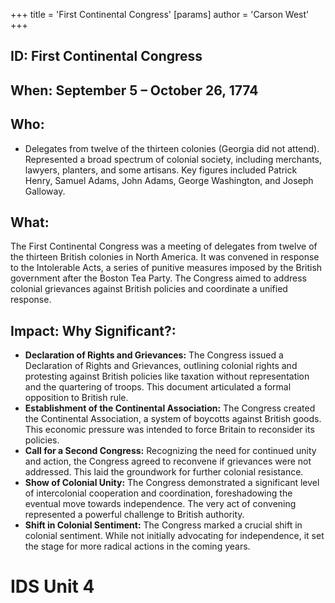 +++
 title = 'First Continental Congress'
[params]
	author = 'Carson West'
+++
## ID: First Continental Congress 
## When: September 5 – October 26, 1774

## Who:
* Delegates from twelve of the thirteen colonies (Georgia did not attend).  Represented a broad spectrum of colonial society, including merchants, lawyers, planters, and some artisans.  Key figures included Patrick Henry, Samuel Adams, John Adams, George Washington, and Joseph Galloway.

## What:
The First Continental Congress was a meeting of delegates from twelve of the thirteen British colonies in North America.  It was convened in response to the Intolerable Acts, a series of punitive measures imposed by the British government after the Boston Tea Party.  The Congress aimed to address colonial grievances against British policies and coordinate a unified response.

## Impact: Why Significant?:
* **Declaration of Rights and Grievances:** The Congress issued a Declaration of Rights and Grievances, outlining colonial rights and protesting against British policies like taxation without representation and the quartering of troops.  This document articulated a formal opposition to British rule.
* **Establishment of the Continental Association:** The Congress created the Continental Association, a system of boycotts against British goods. This economic pressure was intended to force Britain to reconsider its policies.
* **Call for a Second Congress:**  Recognizing the need for continued unity and action, the Congress agreed to reconvene if grievances were not addressed. This laid the groundwork for further colonial resistance.
* **Show of Colonial Unity:**  The Congress demonstrated a significant level of intercolonial cooperation and coordination, foreshadowing the eventual move towards independence. The very act of convening represented a powerful challenge to British authority.
* **Shift in Colonial Sentiment:** The Congress marked a crucial shift in colonial sentiment. While not initially advocating for independence, it set the stage for more radical actions in the coming years.

# IDS Unit 4
